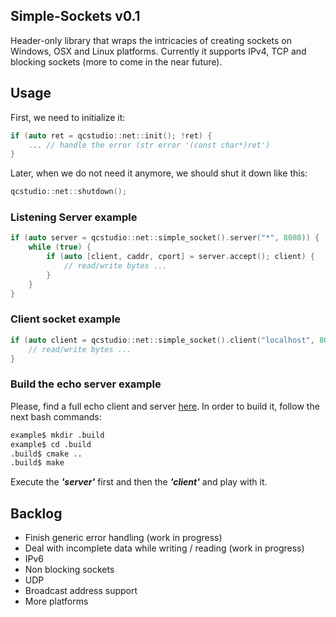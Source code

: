 ## Simple-Sockets v0.1

Header-only library that wraps the intricacies of creating sockets on Windows, OSX and Linux platforms. 
Currently it supports IPv4, TCP and blocking sockets (more to come in the near future).

## Usage

First, we need to initialize it:

```c++
if (auto ret = qcstudio::net::init(); !ret) {
    ... // handle the error (str error '(const char*)ret')
}
```

Later, when we do not need it anymore, we should shut it down like this:

```c++
qcstudio::net::shutdown();
```

### Listening Server example

```c++
if (auto server = qcstudio::net::simple_socket().server("*", 8080)) {
    while (true) {
        if (auto [client, caddr, cport] = server.accept(); client) {
            // read/write bytes ...
        }
    }
}
```

### Client socket example

```c++
if (auto client = qcstudio::net::simple_socket().client("localhost", 8080)) {
    // read/write bytes ...
}
```

### Build the echo server example

Please, find a full echo client and server [here](https://github.com/galtza/simple-sockets/blob/master/example/). In order to build it, follow the next bash commands:

```bash
example$ mkdir .build
example$ cd .build
.build$ cmake ..
.build$ make
```

Execute the **_'server'_** first and then the _**'client'**_ and play with it.

## Backlog
- Finish generic error handling (work in progress)
- Deal with incomplete data while writing / reading (work in progress)
- IPv6 
- Non blocking sockets
- UDP
- Broadcast address support
- More platforms
